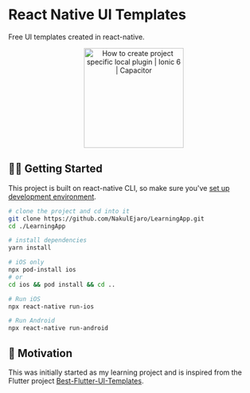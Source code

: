 # React Native UI Templates

Free UI templates created in react-native.

<p align="center">
  <img alt="How to create project specific local plugin | Ionic 6 | Capacitor" src="https://repository-images.githubusercontent.com/329723227/62ff9135-2763-4fba-ae7f-0b1eefa0ea56" height="200px">
</p>

## 💪🏼 Getting Started

This project is built on react-native CLI, so make sure you've [set up development environment](https://reactnative.dev/docs/environment-setup).

```bash
# clone the project and cd into it
git clone https://github.com/NakulEjaro/LearningApp.git
cd ./LearningApp

# install dependencies
yarn install

# iOS only
npx pod-install ios
# or
cd ios && pod install && cd ..

# Run iOS
npx react-native run-ios

# Run Android
npx react-native run-android

```

## 🌻 Motivation

This was initially started as my learning project and is inspired from the Flutter project [Best-Flutter-UI-Templates](https://github.com/mitesh77/Best-Flutter-UI-Templates).

